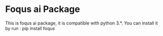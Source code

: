 # Foqus ai Package

This is foqus ai package, it is compatible with python 3.*.
You can install it by run :
pip install foqus